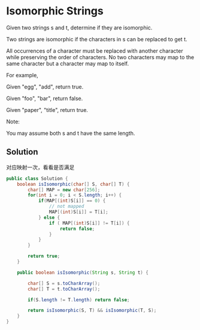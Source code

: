 # Isomorphic Strings

Given two strings s and t, determine if they are isomorphic.

Two strings are isomorphic if the characters in s can be replaced to get t.

All occurrences of a character must be replaced with another character while preserving the order of characters. No two characters may map to the same character but a character may map to itself.

For example,

Given "egg", "add", return true.

Given "foo", "bar", return false.

Given "paper", "title", return true.

Note:

You may assume both s and t have the same length.

## Solution

对应映射一次，看看是否满足

```java
public class Solution {
    boolean isIsomorphic(char[] S, char[] T) {
        char[] MAP = new char[256];
        for(int i = 0; i < S.length; i++) {
            if(MAP[(int)S[i]] == 0) {
                // not mapped
                MAP[(int)S[i]] = T[i];
            } else {
                if ( MAP[(int)S[i]] != T[i]) {
                    return false;
                }
            }
        }

        return true;
    }

    public boolean isIsomorphic(String s, String t) {

        char[] S = s.toCharArray();
        char[] T = t.toCharArray();

        if(S.length != T.length) return false;

        return isIsomorphic(S, T) && isIsomorphic(T, S);
    }
}
```